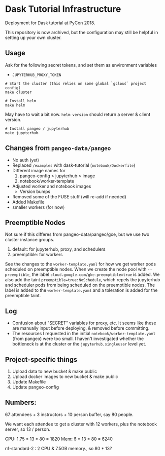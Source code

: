 # Dask Tutorial Infrastructure

Deployment for Dask tutorial at PyCon 2018.

This repository is now archived, but the configuration may still be helpful in setting up your own
cluster.

## Usage

Ask for the following secret tokens, and set them as environment variables

- `JUPYTERHUB_PROXY_TOKEN`

```
# Start the cluster (this relies on some global `gcloud` project config)
make cluster

# Install helm
make helm
```

May have to wait a bit now. `helm version` should return a server & client version.

```
# Install pangeo / jupyterhub
make jupyterhub
```

## Changes from `pangeo-data/pangeo`

- No auth (yet)
- Replaced `/examples` with dask-tutorial (`notebook/Dockerfile`)
- Different image names for
    1. pangeo-config > jupyterhub > image
    2. notebook/worker-template
- Adjusted worker and notebook images
    + Version bumps
- Removed some of the FUSE stuff (will re-add if needed)
- Added Makefile
- smaller workers (for now)

## Preemptible Nodes

Not sure if this differes from pangeo-data/pangeo/gce, but we use two cluster instance groups.

1. default: for jupyterhub, proxy, and schedulers
2. preemptible: for workers

See the changes to the `worker-template.yaml` for how we get worker pods scheduled on preemptible nodes.
When we create the node pool with `--preemptible`, the label `cloud.google.com/gke-preemptible=true` is added.
We also add the taint `preemptible=true:NoSchedule`, which repels the jupyterhub and scheduler pods from being
scheduled on the preemptible nodes. The label is added to the `worker-template.yaml` and a toleration
is added for the preemptible taint.

## Log

- Confusion about "SECRET" variables for proxy, etc. It seems like these are manually input before deploying, & removed before committing.
- The resources I requested in the initial `notebook/worker-template.yaml` (from pangeo) were too small. I haven't investigated whether the bottleneck is at the cluster or the `jupyterhub.singleuser` level yet.


## Project-specific things

1. Upload data to new bucket & make public
2. Upload docker images to new bucket & make public
3. Update Makefile
4. Update pangeo-config

## Numbers:

67 attendees + 3 instructors + 10 person buffer, say 80 people.

We want each attendee to get a cluster with 12 workers, plus the notebook server, so 13 / person.

CPU: 1.75 * 13 * 80 = 1820
Mem: 6 * 13 * 80 = 6240

n1-standard-2 : 2 CPU & 7.5GB memory., so 80 * 13?
